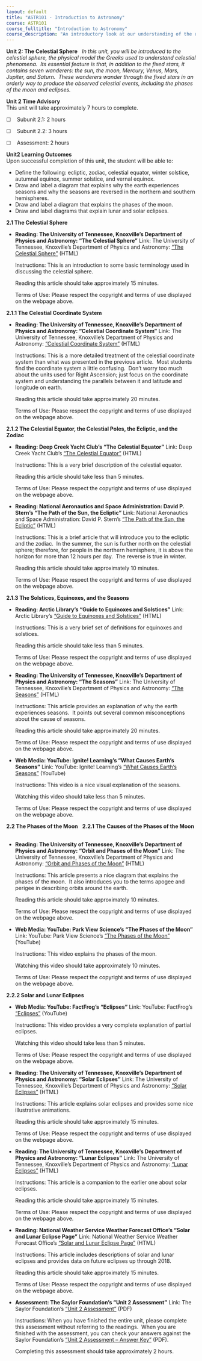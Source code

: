 ```yaml
---
layout: default
title: "ASTR101 - Introduction to Astronomy"
course: ASTR101
course_fulltitle: "Introduction to Astronomy"
course_description: "An introductory look at our understanding of the universe and how this understanding has changed from Ancient Greece through today."
---
```

**Unit 2: The Celestial Sphere** <span id="2"></span> 
*In this unit, you will be introduced to the celestial sphere, the
physical model the Greeks used to understand celestial phenomena.  Its
essential feature is that, in addition to the fixed stars, it contains
seven wanderers: the sun, the moon, Mercury, Venus, Mars, Jupiter, and
Saturn.  These wanderers wander through the fixed stars in an orderly
way to produce the observed celestial events, including the phases of
the moon and eclipses.*

**Unit 2 Time Advisory**  
This unit will take approximately 7 hours to complete.  
  
 ☐    Subunit 2.1: 2 hours  
  
 ☐    Subunit 2.2: 3 hours  
  
 ☐    Assessment: 2 hours

**Unit2 Learning Outcomes**  
Upon successful completion of this unit, the student will be able to:
-   Define the following: ecliptic, zodiac, celestial equator, winter
    solstice, autumnal equinox, summer solstice, and vernal equinox.
-   Draw and label a diagram that explains why the earth experiences
    seasons and why the seasons are reversed in the northern and
    southern hemispheres.
-   Draw and label a diagram that explains the phases of the moon.
-   Draw and label diagrams that explain lunar and solar eclipses.

**2.1 The Celestial Sphere** <span id="2.1"></span> 
-   **Reading: The University of Tennessee, Knoxville’s Department of
    Physics and Astronomy: “The Celestial Sphere”**
    Link: The University of Tennessee, Knoxville’s Department of Physics
    and Astronomy: [“The Celestial
    Sphere”](http://csep10.phys.utk.edu/astr161/lect/celestial/celestial.html)
    (HTML)  
      
     Instructions: This is an introduction to some basic terminology
    used in discussing the celestial sphere.  
      
     Reading this article should take approximately 15 minutes.  
      
     Terms of Use: Please respect the copyright and terms of use
    displayed on the webpage above.

**2.1.1 The Celestial Coordinate System** <span id="2.1.1"></span> 
-   **Reading: The University of Tennessee, Knoxville’s Department of
    Physics and Astronomy: “Celestial Coordinate System”**
    Link: The University of Tennessee, Knoxville’s Department of Physics
    and Astronomy: [“Celestial Coordinate
    System”](http://csep10.phys.utk.edu/astr161/lect/time/coordinates.html)
    (HTML)  
      
     Instructions: This is a more detailed treatment of the celestial
    coordinate system than what was presented in the previous article.
     Most students find the coordinate system a little confusing.  Don’t
    worry too much about the units used for Right Ascension; just focus
    on the coordinate system and understanding the parallels between it
    and latitude and longitude on earth.  
      
     Reading this article should take approximately 20 minutes.  
      
     Terms of Use: Please respect the copyright and terms of use
    displayed on the webpage above.

**2.1.2 The Celestial Equator, the Celestial Poles, the Ecliptic, and
the Zodiac** <span id="2.1.2"></span> 
-   **Reading: Deep Creek Yacht Club’s “The Celestial Equator”**
    Link: Deep Creek Yacht Club’s [“The Celestial
    Equator”](https://web.archive.org/web/20121026131025/http://www.deepcreekyachtclub.com/WebPage/Celestialequator.html)
    (HTML)  
      
     Instructions: This is a very brief description of the celestial
    equator.  
      
     Reading this article should take less than 5 minutes.  
      
     Terms of Use: Please respect the copyright and terms of use
    displayed on the webpage above.

-   **Reading: National Aeronautics and Space Administration: David P.
    Stern’s “The Path of the Sun, the Ecliptic”**
    Link: National Aeronautics and Space Administration: David P.
    Stern’s [“The Path of the Sun, the
    Ecliptic”](http://www-spof.gsfc.nasa.gov/stargaze/Secliptc.htm)
    (HTML)  
      
     Instructions: This is a brief article that will introduce you to
    the ecliptic and the zodiac.  In the summer, the sun is further
    north on the celestial sphere; therefore, for people in the northern
    hemisphere, it is above the horizon for more than 12 hours per day.
     The reverse is true in winter.  
      
     Reading this article should take approximately 10 minutes.  
      
     Terms of Use: Please respect the copyright and terms of use
    displayed on the webpage above.

**2.1.3 The Solstices, Equinoxes, and the Seasons** <span
id="2.1.3"></span> 
-   **Reading: Arctic Library’s “Guide to Equinoxes and Solstices”**
    Link: Arctic Library’s [“Guide to Equinoxes and
    Solstices”](http://www.athropolis.com/sunrise/def-sol2.htm) (HTML)  
      
     Instructions: This is a very brief set of definitions for equinoxes
    and solstices.  
      
     Reading this article should take less than 5 minutes.  
      
     Terms of Use: Please respect the copyright and terms of use
    displayed on the webpage above.

-   **Reading: The University of Tennessee, Knoxville’s Department of
    Physics and Astronomy: “The Seasons”**
    Link: The University of Tennessee, Knoxville’s Department of Physics
    and Astronomy: [“The
    Seasons”](http://csep10.phys.utk.edu/astr161/lect/time/seasons.html)
    (HTML)  
      
     Instructions: This article provides an explanation of why the earth
    experiences seasons.  It points out several common misconceptions
    about the cause of seasons.  
      
     Reading this article should take approximately 20 minutes.  
      
     Terms of Use: Please respect the copyright and terms of use
    displayed on the webpage above.

-   **Web Media: YouTube: Ignite! Learning’s “What Causes Earth’s
    Seasons”**
    Link: YouTube: Ignite! Learning’s [“What Causes Earth’s
    Seasons”](http://www.youtube.com/watch?v=DuiQvPLWziQ) (YouTube)  
      
     Instructions: This video is a nice visual explanation of the
    seasons.  
      
     Watching this video should take less than 5 minutes.  
      
     Terms of Use: Please respect the copyright and terms of use
    displayed on the webpage above.

**2.2 The Phases of the Moon** <span id="2.2"></span> 
**2.2.1 The Causes of the Phases of the Moon** <span id="2.2.1"></span> 
-   **Reading: The University of Tennessee, Knoxville’s Department of
    Physics and Astronomy: “Orbit and Phases of the Moon”**
    Link: The University of Tennessee, Knoxville’s Department of Physics
    and Astronomy: [“Orbit and Phases of the
    Moon”](http://csep10.phys.utk.edu/astr161/lect/time/moonorbit.html)
    (HTML)  
      
     Instructions: This article presents a nice diagram that explains
    the phases of the moon.  It also introduces you to the terms apogee
    and perigee in describing orbits around the earth.  
      
     Reading this article should take approximately 10 minutes.  
      
     Terms of Use: Please respect the copyright and terms of use
    displayed on the webpage above.

-   **Web Media: YouTube: Park View Science’s “The Phases of the Moon”**
    Link: YouTube: Park View Science’s [“The Phases of the
    Moon”](http://www.youtube.com/watch?v=0vXWXqGmPCk&feature=related)
    (YouTube)  
      
     Instructions: This video explains the phases of the moon.  
      
     Watching this video should take approximately 10 minutes.  
      
     Terms of Use: Please respect the copyright and terms of use
    displayed on the webpage above.

**2.2.2 Solar and Lunar Eclipses** <span id="2.2.2"></span> 
-   **Web Media: YouTube: FactFrog’s “Eclipses”**
    Link: YouTube: FactFrog’s
    [“Eclipses”](http://www.youtube.com/watch?v=ilSkZQafybk) (YouTube)  
      
     Instructions: This video provides a very complete explanation of
    partial eclipses.  
      
     Watching this video should take less than 5 minutes.  
      
     Terms of Use: Please respect the copyright and terms of use
    displayed on the webpage above.

-   **Reading: The University of Tennessee, Knoxville’s Department of
    Physics and Astronomy: “Solar Eclipses”**
    Link: The University of Tennessee, Knoxville’s Department of Physics
    and Astronomy: [“Solar
    Eclipses”](http://csep10.phys.utk.edu/astr161/lect/time/eclipses.html)
    (HTML)  
      
     Instructions: This article explains solar eclipses and provides
    some nice illustrative animations.  
      
     Reading this article should take approximately 15 minutes.  
      
     Terms of Use: Please respect the copyright and terms of use
    displayed on the webpage above.

-   **Reading: The University of Tennessee, Knoxville’s Department of
    Physics and Astronomy: “Lunar Eclipses”**
    Link: The University of Tennessee, Knoxville’s Department of Physics
    and Astronomy: [“Lunar
    Eclipses”](http://csep10.phys.utk.edu/astr161/lect/time/eclipses_lunar.html)
    (HTML)  
      
     Instructions: This article is a companion to the earlier one about
    solar eclipses.  
      
     Reading this article should take approximately 15 minutes.  
      
     Terms of Use: Please respect the copyright and terms of use
    displayed on the webpage above.

-   **Reading: National Weather Service Weather Forecast Office’s “Solar
    and Lunar Eclipse Page”**
    Link: National Weather Service Weather Forecast Office’s [“Solar and
    Lunar Eclipse Page”](http://www.crh.noaa.gov/fsd/?n=suneclipse)
    (HTML)  
      
     Instructions: This article includes descriptions of solar and lunar
    eclipses and provides data on future eclipses up through 2018.  
      
     Reading this article should take approximately 15 minutes.  
      
     Terms of Use: Please respect the copyright and terms of use
    displayed on the webpage above.

-   **Assessment: The Saylor Foundation’s “Unit 2 Assessment”**
    Link: The Saylor Foundation’s [“Unit 2
    Assessment”](http://www.saylor.org/site/wp-content/uploads/2012/10/ASTR101-Unit-2-Assessment.FINAL_.pdf)
    (PDF)  
      
     Instructions: When you have finished the entire unit, please
    complete this assessment without referring to the readings.  When
    you are finished with the assessment, you can check your answers
    against the Saylor Foundation’s [“Unit 2 Assessment – Answer
    Key”](http://www.saylor.org/site/wp-content/uploads/2012/10/ASTR101-Unit-2-Answer-Key.FINAL_.pdf)
    (PDF).  
      
     Completing this assessment should take approximately 2 hours.


